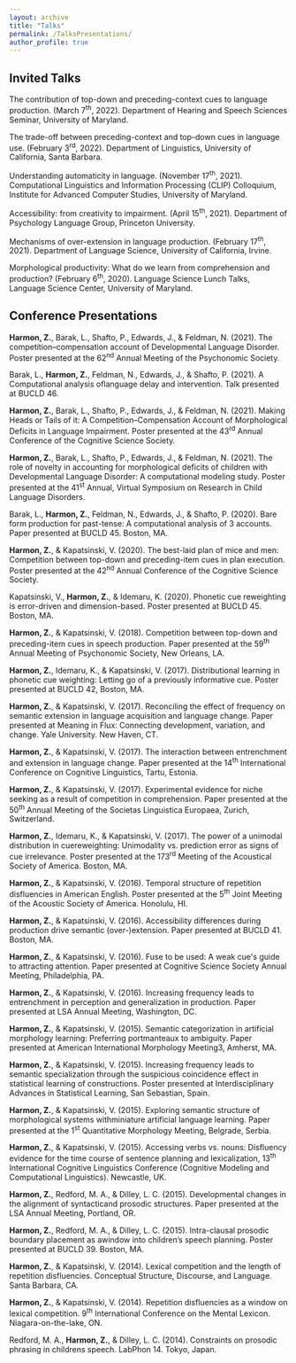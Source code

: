 ```yaml
---
layout: archive
title: "Talks"
permalink: /TalksPresentations/
author_profile: true
---
```


## Invited Talks
The contribution of top-down and preceding-context cues to language production. (March 7<sup>th</sup>, 2022). Department of Hearing and Speech Sciences Seminar, University of Maryland.

The trade-off between preceding-context and top-down cues in language use. (February 3<sup>rd</sup>, 2022). Department of Linguistics, University of California, Santa Barbara.

Understanding automaticity in language. (November 17<sup>th</sup>, 2021). Computational Linguistics and Information Processing (CLIP) Colloquium, Institute for Advanced Computer Studies, University of Maryland.

Accessibility: from creativity to impairment. (April 15<sup>th</sup>, 2021). Department of Psychology Language Group, Princeton University.

Mechanisms of over-extension in language production. (February 17<sup>th</sup>, 2021). Department of Language Science, University of California, Irvine.

Morphological productivity: What do we learn from comprehension and production? (February 6<sup>th</sup>, 2020). Language Science Lunch Talks, Language Science Center, University of Maryland.


## Conference Presentations
**Harmon, Z.**, Barak, L., Shafto, P., Edwards, J., & Feldman, N. (2021). The competition&ndash;compensation account of Developmental Language Disorder. Poster presented at the 62<sup>nd</sup> Annual Meeting of the Psychonomic Society.

Barak, L., **Harmon, Z.**, Feldman, N., Edwards, J., & Shafto, P. (2021). A Computational analysis oflanguage delay and intervention. Talk presented at BUCLD 46.

**Harmon, Z.**, Barak, L., Shafto, P., Edwards, J., & Feldman, N. (2021). Making Heads or Tails of it: A Competition&ndash;Compensation Account of Morphological Deficits in Language Impairment. Poster presented at the 43<sup>rd</sup> Annual Conference of the Cognitive Science Society.

**Harmon, Z.**, Barak, L., Shafto, P., Edwards, J., & Feldman, N. (2021). The role of novelty in accounting for morphological deficits of children with Developmental Language Disorder: A computational modeling study. Poster presented at the 41<sup>st</sup> Annual, Virtual Symposium on Research in Child Language Disorders.

Barak, L., **Harmon, Z.**, Feldman, N., Edwards, J., & Shafto, P. (2020). Bare form production for past-tense: A computational analysis of 3 accounts. Paper presented at BUCLD 45. Boston, MA.

**Harmon, Z.**, & Kapatsinski, V. (2020). The best-laid plan of mice and men: Competition between top-down and preceding-item cues in plan execution. Poster presented at the 42<sup>nd</sup> Annual Conference of the Cognitive Science Society.

Kapatsinski, V., **Harmon, Z.**, & Idemaru, K. (2020). Phonetic cue reweighting is error-driven and dimension-based. Poster presented at BUCLD 45. Boston, MA.

**Harmon, Z.**, & Kapatsinski, V. (2018). Competition between top-down and preceding-item cues in speech production. Paper presented at the 59<sup>th</sup> Annual Meeting of Psychonomic Society, New Orleans, LA.

**Harmon, Z.**, Idemaru, K., & Kapatsinski, V. (2017). Distributional learning in phonetic cue weighting: Letting go of a previously informative cue. Poster presented at BUCLD 42, Boston, MA.

**Harmon, Z.**, & Kapatsinski, V. (2017). Reconciling the effect of frequency on semantic extension in language acquisition and language change. Paper presented at Meaning in Flux: Connecting development, variation, and change. Yale University. New Haven, CT.

**Harmon, Z.**, & Kapatsinski, V. (2017). The interaction between entrenchment and extension in language change. Paper presented at the 14<sup>th</sup> International Conference on Cognitive Linguistics, Tartu, Estonia.

**Harmon, Z.**, & Kapatsinski, V. (2017). Experimental evidence for niche seeking as a result of competition in comprehension. Paper presented at the 50<sup>th</sup> Annual Meeting of the Societas Linguistica Europaea, Zurich, Switzerland.

**Harmon, Z.**, Idemaru, K., & Kapatsinski, V. (2017). The power of a unimodal distribution in cuereweighting: Unimodality vs. prediction error as signs of cue irrelevance. Poster presented at the 173<sup>rd</sup> Meeting of the Acoustical Society of America. Boston, MA.

**Harmon, Z.**, & Kapatsinski, V. (2016). Temporal structure of repetition disfluencies in American English. Poster presented at the 5<sup>th</sup> Joint Meeting of the Acoustic Society of America. Honolulu, HI.

**Harmon, Z.**, & Kapatsinski, V. (2016). Accessibility differences during production drive semantic (over-)extension. Paper presented at BUCLD 41. Boston, MA.

**Harmon, Z.**, & Kapatsinski, V. (2016). Fuse to be used: A weak cue's guide to attracting attention. Paper presented at Cognitive Science Society Annual Meeting, Philadelphia, PA.

**Harmon, Z.**, & Kapatsinski, V. (2016). Increasing frequency leads to entrenchment in perception and generalization in production. Paper presented at LSA Annual Meeting, Washington, DC.

**Harmon, Z.**, & Kapatsinski, V. (2015). Semantic categorization in artificial morphology learning: Preferring portmanteaux to ambiguity. Paper presented at American International Morphology Meeting3, Amherst, MA.

**Harmon, Z.**, & Kapatsinski, V. (2015). Increasing frequency leads to semantic specialization through the suspicious coincidence effect in statistical learning of constructions. Poster presented at Interdisciplinary Advances in Statistical Learning, San Sebastian, Spain.

**Harmon, Z.**, & Kapatsinski, V. (2015). Exploring semantic structure of morphological systems withminiature artificial language learning. Paper presented at the 1<sup>st</sup> Quantitative Morphology Meeting, Belgrade, Serbia.

**Harmon, Z.**, & Kapatsinski, V. (2015). Accessing verbs vs. nouns: Disfluency evidence for the time course of sentence planning and lexicalization, 13<sup>th</sup> International Cognitive Linguistics Conference (Cognitive Modeling and Computational Linguistics). Newcastle, UK.

**Harmon, Z.**, Redford, M. A., & Dilley, L. C. (2015). Developmental changes in the alignment of syntacticand prosodic structures. Paper presented at the LSA Annual Meeting, Portland, OR.

**Harmon, Z.**, Redford, M. A., & Dilley, L. C. (2015). Intra-clausal prosodic boundary placement as awindow into children’s speech planning. Poster presented at BUCLD 39. Boston, MA.

**Harmon, Z.**, & Kapatsinski, V. (2014). Lexical competition and the length of repetition disfluencies. Conceptual Structure, Discourse, and Language. Santa Barbara, CA.

**Harmon, Z.**, & Kapatsinski, V. (2014). Repetition disfluencies as a window on lexical competition. 9<sup>th</sup> International Conference on the Mental Lexicon. Niagara-on-the-lake, ON.

Redford, M. A., **Harmon, Z.**, & Dilley, L. C. (2014). Constraints on prosodic phrasing in childrens speech. LabPhon 14. Tokyo, Japan.
